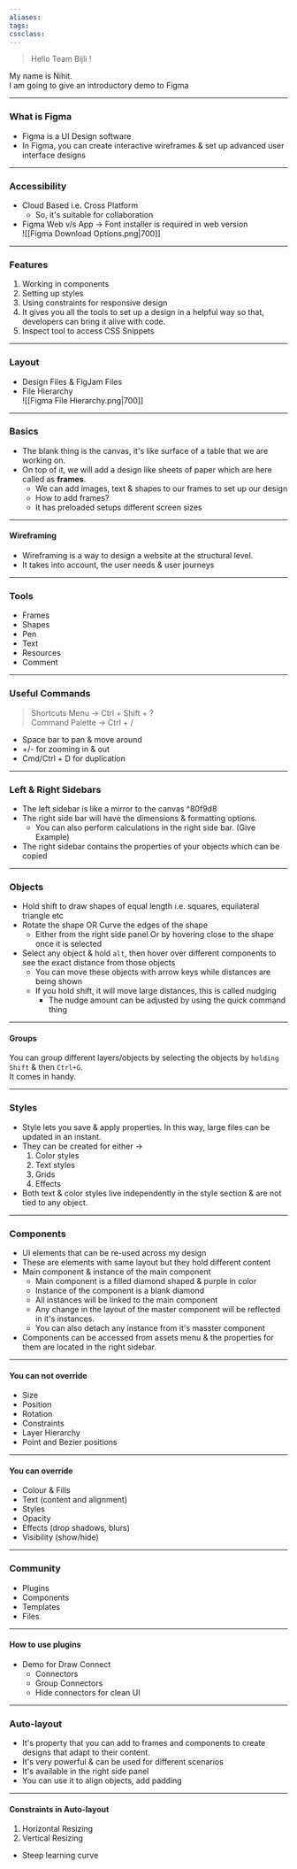 ```yaml
---
aliases:
tags: 
cssclass:
---
```


> Hello Team Bijli !

My name is Nihit.  
I am going to give an introductory demo to Figma

---

### What is Figma
- Figma is a UI Design software
- In Figma, you can create interactive wireframes & set up advanced user interface designs

---

### Accessibility
- Cloud Based i.e. Cross Platform
	- So, it's suitable for collaboration
- Figma Web v/s App → Font installer is required in web version  
![[Figma Download Options.png|700]]

---

### Features
1. Working in components
2. Setting up styles
3. Using constraints for responsive design
4. It gives you all the tools to set up a design in a helpful way so that, developers can bring it alive with code.
5. Inspect tool to access CSS Snippets

---

### Layout
- Design Files & FigJam Files
- File Hierarchy  
	![[Figma File Hierarchy.png|700]]

---

### Basics
- The blank thing is the canvas, it's like surface of a table that we are working on.
- On top of it, we will add a design like sheets of paper which are here called as **frames**.
	- We can add images, text & shapes to our frames to set up our design
	- How to add frames?
	- It has preloaded setups different screen sizes

---

#### Wireframing
- Wireframing is a way to design a website at the structural level.
- It takes into account, the user needs & user journeys

---

### Tools
- Frames
- Shapes
- Pen
- Text
- Resources
- Comment

---

### Useful Commands
> Shortcuts Menu → Ctrl + Shift + ?  
> Command Palette → Ctrl + /

- Space bar to pan & move around
- +/- for zooming in & out
- Cmd/Ctrl + D for duplication

---

### Left & Right Sidebars
- The left sidebar is like a mirror to the canvas ^80f9d8
- The right side bar will have the dimensions & formatting options.
	- You can also perform calculations in the right side bar. (Give Example)
- The right sidebar contains the properties of your objects which can be copied

---

### Objects
- Hold shift to draw shapes of equal length i.e. squares, equilateral triangle etc
- Rotate the shape OR Curve the edges of the shape
	- Either from the right side panel Or by hovering close to the shape once it is selected
- Select any object & hold `alt`, then hover over different components to see the exact distance from those objects
	- You can move these objects with arrow keys while distances are being shown
	- If you hold shift, it will move large distances, this is called nudging
		- The nudge amount can be adjusted by using the quick command thing

---

#### Groups

You can group different layers/objects by selecting the objects by `holding Shift` & then `Ctrl+G`.  
It comes in handy.

---

### Styles
- Style lets you save & apply properties. In this way, large files can be updated in an instant.
- They can be created for either →
	1. Color styles
	2. Text styles
	3. Grids
	4. Effects
- Both text & color styles live independently in the style section & are not tied to any object.

---

### Components
- UI elements that can be re-used across my design
- These are elements with same layout but they hold different content
- Main component & instance of the main component
	- Main component is a filled diamond shaped & purple in color
	- Instance of the component is a blank diamond
	- All instances will be linked to the main component
	- Any change in the layout of the master component will be reflected in it's instances.
	- You can also detach any instance from it's masster component
- Components can be accessed from assets menu & the properties for them are located in the right sidebar.

---

#### You can not override
- Size
- Position
- Rotation
- Constraints
- Layer Hierarchy
- Point and Bezier positions

---

#### You can override
- Colour & Fills
- Text (content and alignment)
- Styles
- Opacity
- Effects (drop shadows, blurs)
- Visibility (show/hide)

---

### Community 
- Plugins
- Components
- Templates
- Files

---

#### How to use plugins
- Demo for Draw Connect
	- Connectors
	- Group Connectors 
	- Hide connectors for clean UI

---

### Auto-layout
- It's property that you can add to frames and components to create designs that adapt to their content.
- It's very powerful & can be used for different scenarios
- It's available in the right side panel
- You can use it to align objects, add padding

---

#### Constraints in Auto-layout
1. Horizontal Resizing
2. Vertical Resizing

- Steep learning curve